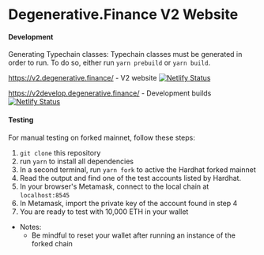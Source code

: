 # Degenerative.Finance V2 Website

#### Development

Generating Typechain classes:
Typechain classes must be generated in order to run. To do so, either run `yarn prebuild` or `yarn build`.

https://v2.degenerative.finance/ - V2 website
<a href="https://app.netlify.com/sites/sharp-payne-4efcb1/deploys" target="_blank">![Netlify Status](https://api.netlify.com/api/v1/badges/f75649ac-4d62-46db-adaa-1b073b0ad019/deploy-status)</a>

https://v2develop.degenerative.finance/ - Development builds
<a href="https://app.netlify.com/sites/suspicious-swartz-42cd93/deploys" target="_blank">![Netlify Status](https://api.netlify.com/api/v1/badges/c205b32a-41de-4570-8e8d-7d1637be2caf/deploy-status)</a>

#### Testing

For manual testing on forked mainnet, follow these steps:

1. `git clone` this repository
2. run `yarn` to install all dependencies
3. In a second terminal, run `yarn fork` to active the Hardhat forked mainnet
4. Read the output and find one of the test accounts listed by Hardhat.
5. In your browser's Metamask, connect to the local chain at `localhost:8545`
6. In Metamask, import the private key of the account found in step 4
7. You are ready to test with 10,000 ETH in your wallet

- Notes:
  - Be mindful to reset your wallet after running an instance of the forked chain
